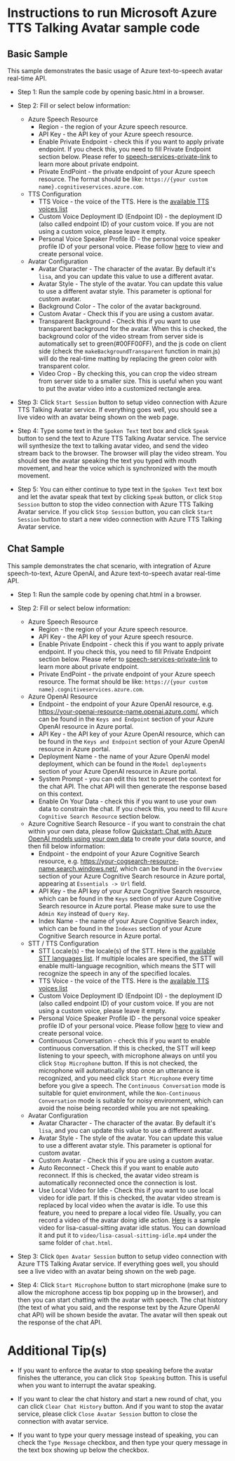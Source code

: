 # Instructions to run Microsoft Azure TTS Talking Avatar sample code

## Basic Sample

This sample demonstrates the basic usage of Azure text-to-speech avatar real-time API.

* Step 1: Run the sample code by opening basic.html in a browser.

* Step 2: Fill or select below information:
    * Azure Speech Resource
        * Region - the region of your Azure speech resource.
        * API Key - the API key of your Azure speech resource.
        * Enable Private Endpoint - check this if you want to apply private endpoint. If you check this, you need to fill Private Endpoint section below. Please refer to [speech-services-private-link](https://learn.microsoft.com/azure/ai-services/speech-service/speech-services-private-link) to learn more about private endpoint.
        * Private EndPoint - the private endpoint of your Azure speech resource. The format should be like: `https://{your custom name}.cognitiveservices.azure.com`.
    * TTS Configuration
        * TTS Voice - the voice of the TTS. Here is the [available TTS voices list](https://learn.microsoft.com/azure/ai-services/speech-service/language-support?tabs=tts#supported-languages)
        * Custom Voice Deployment ID (Endpoint ID) - the deployment ID (also called endpoint ID) of your custom voice. If you are not using a custom voice, please leave it empty.
        * Personal Voice Speaker Profile ID - the personal voice speaker profile ID of your personal voice. Please follow [here](https://learn.microsoft.com/azure/ai-services/speech-service/personal-voice-overview) to view and create personal voice.
    * Avatar Configuration
        * Avatar Character - The character of the avatar. By default it's `lisa`, and you can update this value to use a different avatar.
        * Avatar Style - The style of the avatar. You can update this value to use a different avatar style. This parameter is optional for custom avatar.
        * Background Color - The color of the avatar background.
        * Custom Avatar - Check this if you are using a custom avatar.
        * Transparent Background - Check this if you want to use transparent background for the avatar. When this is checked, the background color of the video stream from server side is automatically set to green(#00FF00FF), and the js code on client side (check the `makeBackgroundTransparent` function in main.js) will do the real-time matting by replacing the green color with transparent color.
        * Video Crop - By checking this, you can crop the video stream from server side to a smaller size. This is useful when you want to put the avatar video into a customized rectangle area.

* Step 3: Click `Start Session` button to setup video connection with Azure TTS Talking Avatar service. If everything goes well, you should see a live video with an avatar being shown on the web page.

* Step 4: Type some text in the `Spoken Text` text box and click `Speak` button to send the text to Azure TTS Talking Avatar service. The service will synthesize the text to talking avatar video, and send the video stream back to the browser. The browser will play the video stream. You should see the avatar speaking the text you typed with mouth movement, and hear the voice which is synchronized with the mouth movement.

* Step 5: You can either continue to type text in the `Spoken Text` text box and let the avatar speak that text by clicking `Speak` button, or click `Stop Session` button to stop the video connection with Azure TTS Talking Avatar service. If you click `Stop Session` button, you can click `Start Session` button to start a new video connection with Azure TTS Talking Avatar service.

## Chat Sample

This sample demonstrates the chat scenario, with integration of Azure speech-to-text, Azure OpenAI, and Azure text-to-speech avatar real-time API.

* Step 1: Run the sample code by opening chat.html in a browser.

* Step 2: Fill or select below information:
    * Azure Speech Resource
        * Region - the region of your Azure speech resource.
        * API Key - the API key of your Azure speech resource.
        *  Enable Private Endpoint - check this if you want to apply private endpoint. If you check this, you need to fill Private Endpoint section below. Please refer to [speech-services-private-link](https://learn.microsoft.com/azure/ai-services/speech-service/speech-services-private-link) to learn more about private endpoint.
        * Private EndPoint - the private endpoint of your Azure speech resource. The format should be like: `https://{your custom name}.cognitiveservices.azure.com`.
    * Azure OpenAI Resource
        * Endpoint - the endpoint of your Azure OpenAI resource, e.g. https://your-openai-resource-name.openai.azure.com/, which can be found in the `Keys and Endpoint` section of your Azure OpenAI resource in Azure portal.
        * API Key - the API key of your Azure OpenAI resource, which can be found in the `Keys and Endpoint` section of your Azure OpenAI resource in Azure portal.
        * Deployment Name - the name of your Azure OpenAI model deployment, which can be found in the `Model deployments` section of your Azure OpenAI resource in Azure portal.
        * System Prompt - you can edit this text to preset the context for the chat API. The chat API will then generate the response based on this context.
        * Enable On Your Data - check this if you want to use your own data to constrain the chat. If you check this, you need to fill `Azure Cognitive Search Resource` section below.
    * Azure Cognitive Search Resource - if you want to constrain the chat within your own data, please follow [Quickstart: Chat with Azure OpenAI models using your own data](https://learn.microsoft.com/azure/cognitive-services/openai/use-your-data-quickstart?pivots=programming-language-studio) to create your data source, and then fill below information:
        * Endpoint - the endpoint of your Azure Cognitive Search resource, e.g. https://your-cogsearch-resource-name.search.windows.net/, which can be found in the `Overview` section of your Azure Cognitive Search resource in Azure portal, appearing at `Essentials -> Url` field.
        * API Key - the API key of your Azure Cognitive Search resource, which can be found in the `Keys` section of your Azure Cognitive Search resource in Azure portal. Please make sure to use the `Admin Key` instead of `Query Key`.
        * Index Name - the name of your Azure Cognitive Search index, which can be found in the `Indexes` section of your Azure Cognitive Search resource in Azure portal.
    * STT / TTS Configuration
        * STT Locale(s) - the locale(s) of the STT. Here is the [available STT languages list](https://learn.microsoft.com/azure/ai-services/speech-service/language-support?tabs=stt#supported-languages). If multiple locales are specified, the STT will enable multi-language recognition, which means the STT will recognize the speech in any of the specified locales.
        * TTS Voice - the voice of the TTS. Here is the [available TTS voices list](https://learn.microsoft.com/azure/ai-services/speech-service/language-support?tabs=tts#supported-languages)
        * Custom Voice Deployment ID (Endpoint ID) - the deployment ID (also called endpoint ID) of your custom voice. If you are not using a custom voice, please leave it empty.
        * Personal Voice Speaker Profile ID - the personal voice speaker profile ID of your personal voice. Please follow [here](https://learn.microsoft.com/azure/ai-services/speech-service/personal-voice-overview) to view and create personal voice.
        * Continuous Conversation - check this if you want to enable continuous conversation. If this is checked, the STT will keep listening to your speech, with microphone always on until you click `Stop Microphone` button. If this is not checked, the microphone will automatically stop once an utterance is recognized, and you need click `Start Microphone` every time before you give a speech. The `Continuous Conversation` mode is suitable for quiet environment, while the `Non-Continuous Conversation` mode is suitable for noisy environment, which can avoid the noise being recorded while you are not speaking.
    * Avatar Configuration
        * Avatar Character - The character of the avatar. By default it's `lisa`, and you can update this value to use a different avatar.
        * Avatar Style - The style of the avatar. You can update this value to use a different avatar style. This parameter is optional for custom avatar.
        * Custom Avatar - Check this if you are using a custom avatar.
        * Auto Reconnect - Check this if you want to enable auto reconnect. If this is checked, the avatar video stream is automatically reconnected once the connection is lost.
        * Use Local Video for Idle - Check this if you want to use local video for idle part. If this is checked, the avatar video stream is replaced by local video when the avatar is idle. To use this feature, you need to prepare a local video file. Usually, you can record a video of the avatar doing idle action. [Here](https://ttspublic.blob.core.windows.net/sampledata/video/avatar/lisa-casual-sitting-idle.mp4) is a sample video for lisa-casual-sitting avatar idle status. You can download it and put it to `video/lisa-casual-sitting-idle.mp4` under the same folder of `chat.html`.

* Step 3: Click `Open Avatar Session` button to setup video connection with Azure TTS Talking Avatar service. If everything goes well, you should see a live video with an avatar being shown on the web page.

* Step 4: Click `Start Microphone` button to start microphone (make sure to allow the microphone access tip box popping up in the browser), and then you can start chatting with the avatar with speech. The chat history (the text of what you said, and the response text by the Azure OpenAI chat API) will be shown beside the avatar. The avatar will then speak out the response of the chat API.

# Additional Tip(s)

* If you want to enforce the avatar to stop speaking before the avatar finishes the utterance, you can click `Stop Speaking` button. This is useful when you want to interrupt the avatar speaking.

* If you want to clear the chat history and start a new round of chat, you can click `Clear Chat History` button. And if you want to stop the avatar service, please click `Close Avatar Session` button to close the connection with avatar service.

* If you want to type your query message instead of speaking, you can check the `Type Message` checkbox, and then type your query message in the text box showing up below the checkbox.

